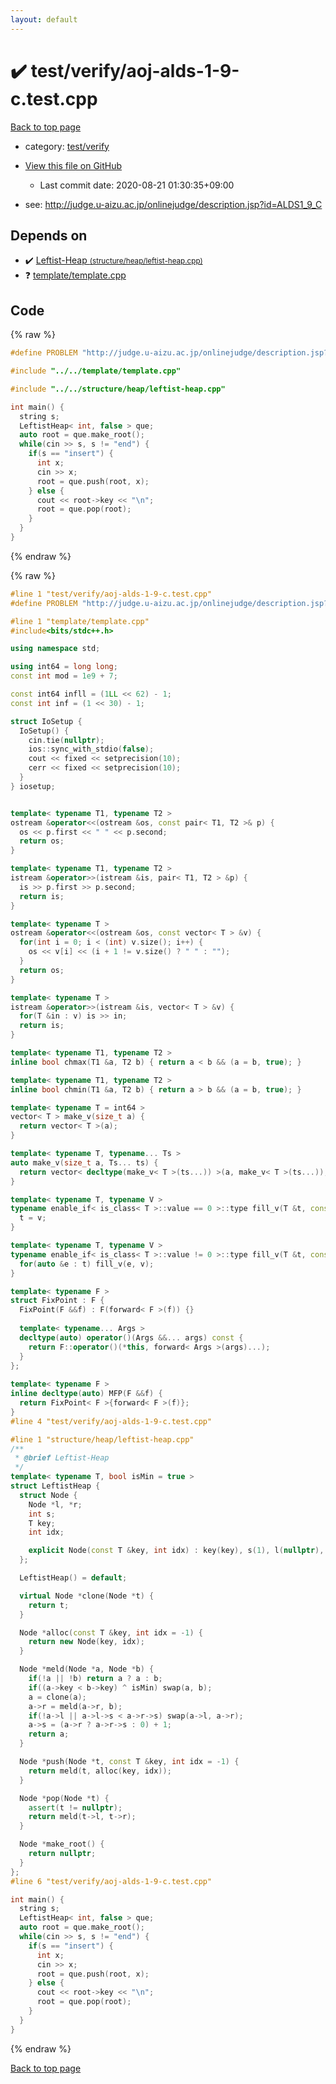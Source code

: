 ```yaml
---
layout: default
---
```


<!-- mathjax config similar to math.stackexchange -->
<script type="text/javascript" async
  src="https://cdnjs.cloudflare.com/ajax/libs/mathjax/2.7.5/MathJax.js?config=TeX-MML-AM_CHTML">
</script>
<script type="text/x-mathjax-config">
  MathJax.Hub.Config({
    TeX: { equationNumbers: { autoNumber: "AMS" }},
    tex2jax: {
      inlineMath: [ ['$','$'] ],
      processEscapes: true
    },
    "HTML-CSS": { matchFontHeight: false },
    displayAlign: "left",
    displayIndent: "2em"
  });
</script>

<script type="text/javascript" src="https://cdnjs.cloudflare.com/ajax/libs/jquery/3.4.1/jquery.min.js"></script>
<script src="https://cdn.jsdelivr.net/npm/jquery-balloon-js@1.1.2/jquery.balloon.min.js" integrity="sha256-ZEYs9VrgAeNuPvs15E39OsyOJaIkXEEt10fzxJ20+2I=" crossorigin="anonymous"></script>
<script type="text/javascript" src="../../../assets/js/copy-button.js"></script>
<link rel="stylesheet" href="../../../assets/css/copy-button.css" />


# :heavy_check_mark: test/verify/aoj-alds-1-9-c.test.cpp

<a href="../../../index.html">Back to top page</a>

* category: <a href="../../../index.html#5a4423c79a88aeb6104a40a645f9430c">test/verify</a>
* <a href="{{ site.github.repository_url }}/blob/master/test/verify/aoj-alds-1-9-c.test.cpp">View this file on GitHub</a>
    - Last commit date: 2020-08-21 01:30:35+09:00


* see: <a href="http://judge.u-aizu.ac.jp/onlinejudge/description.jsp?id=ALDS1_9_C">http://judge.u-aizu.ac.jp/onlinejudge/description.jsp?id=ALDS1_9_C</a>


## Depends on

* :heavy_check_mark: <a href="../../../library/structure/heap/leftist-heap.cpp.html">Leftist-Heap <small>(structure/heap/leftist-heap.cpp)</small></a>
* :question: <a href="../../../library/template/template.cpp.html">template/template.cpp</a>


## Code

<a id="unbundled"></a>
{% raw %}
```cpp
#define PROBLEM "http://judge.u-aizu.ac.jp/onlinejudge/description.jsp?id=ALDS1_9_C"

#include "../../template/template.cpp"

#include "../../structure/heap/leftist-heap.cpp"

int main() {
  string s;
  LeftistHeap< int, false > que;
  auto root = que.make_root();
  while(cin >> s, s != "end") {
    if(s == "insert") {
      int x;
      cin >> x;
      root = que.push(root, x);
    } else {
      cout << root->key << "\n";
      root = que.pop(root);
    }
  }
}

```
{% endraw %}

<a id="bundled"></a>
{% raw %}
```cpp
#line 1 "test/verify/aoj-alds-1-9-c.test.cpp"
#define PROBLEM "http://judge.u-aizu.ac.jp/onlinejudge/description.jsp?id=ALDS1_9_C"

#line 1 "template/template.cpp"
#include<bits/stdc++.h>

using namespace std;

using int64 = long long;
const int mod = 1e9 + 7;

const int64 infll = (1LL << 62) - 1;
const int inf = (1 << 30) - 1;

struct IoSetup {
  IoSetup() {
    cin.tie(nullptr);
    ios::sync_with_stdio(false);
    cout << fixed << setprecision(10);
    cerr << fixed << setprecision(10);
  }
} iosetup;


template< typename T1, typename T2 >
ostream &operator<<(ostream &os, const pair< T1, T2 >& p) {
  os << p.first << " " << p.second;
  return os;
}

template< typename T1, typename T2 >
istream &operator>>(istream &is, pair< T1, T2 > &p) {
  is >> p.first >> p.second;
  return is;
}

template< typename T >
ostream &operator<<(ostream &os, const vector< T > &v) {
  for(int i = 0; i < (int) v.size(); i++) {
    os << v[i] << (i + 1 != v.size() ? " " : "");
  }
  return os;
}

template< typename T >
istream &operator>>(istream &is, vector< T > &v) {
  for(T &in : v) is >> in;
  return is;
}

template< typename T1, typename T2 >
inline bool chmax(T1 &a, T2 b) { return a < b && (a = b, true); }

template< typename T1, typename T2 >
inline bool chmin(T1 &a, T2 b) { return a > b && (a = b, true); }

template< typename T = int64 >
vector< T > make_v(size_t a) {
  return vector< T >(a);
}

template< typename T, typename... Ts >
auto make_v(size_t a, Ts... ts) {
  return vector< decltype(make_v< T >(ts...)) >(a, make_v< T >(ts...));
}

template< typename T, typename V >
typename enable_if< is_class< T >::value == 0 >::type fill_v(T &t, const V &v) {
  t = v;
}

template< typename T, typename V >
typename enable_if< is_class< T >::value != 0 >::type fill_v(T &t, const V &v) {
  for(auto &e : t) fill_v(e, v);
}

template< typename F >
struct FixPoint : F {
  FixPoint(F &&f) : F(forward< F >(f)) {}
 
  template< typename... Args >
  decltype(auto) operator()(Args &&... args) const {
    return F::operator()(*this, forward< Args >(args)...);
  }
};
 
template< typename F >
inline decltype(auto) MFP(F &&f) {
  return FixPoint< F >{forward< F >(f)};
}
#line 4 "test/verify/aoj-alds-1-9-c.test.cpp"

#line 1 "structure/heap/leftist-heap.cpp"
/**
 * @brief Leftist-Heap
 */
template< typename T, bool isMin = true >
struct LeftistHeap {
  struct Node {
    Node *l, *r;
    int s;
    T key;
    int idx;

    explicit Node(const T &key, int idx) : key(key), s(1), l(nullptr), r(nullptr), idx(idx) {}
  };

  LeftistHeap() = default;

  virtual Node *clone(Node *t) {
    return t;
  }

  Node *alloc(const T &key, int idx = -1) {
    return new Node(key, idx);
  }

  Node *meld(Node *a, Node *b) {
    if(!a || !b) return a ? a : b;
    if((a->key < b->key) ^ isMin) swap(a, b);
    a = clone(a);
    a->r = meld(a->r, b);
    if(!a->l || a->l->s < a->r->s) swap(a->l, a->r);
    a->s = (a->r ? a->r->s : 0) + 1;
    return a;
  }

  Node *push(Node *t, const T &key, int idx = -1) {
    return meld(t, alloc(key, idx));
  }

  Node *pop(Node *t) {
    assert(t != nullptr);
    return meld(t->l, t->r);
  }

  Node *make_root() {
    return nullptr;
  }
};
#line 6 "test/verify/aoj-alds-1-9-c.test.cpp"

int main() {
  string s;
  LeftistHeap< int, false > que;
  auto root = que.make_root();
  while(cin >> s, s != "end") {
    if(s == "insert") {
      int x;
      cin >> x;
      root = que.push(root, x);
    } else {
      cout << root->key << "\n";
      root = que.pop(root);
    }
  }
}

```
{% endraw %}

<a href="../../../index.html">Back to top page</a>

